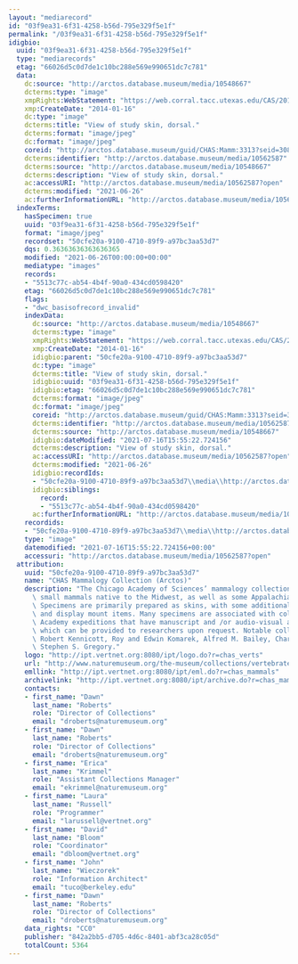 ```yaml
---
layout: "mediarecord"
id: "03f9ea31-6f31-4258-b56d-795e329f5e1f"
permalink: "/03f9ea31-6f31-4258-b56d-795e329f5e1f"
idigbio:
  uuid: "03f9ea31-6f31-4258-b56d-795e329f5e1f"
  type: "mediarecords"
  etag: "66026d5c0d7de1c10bc288e569e990651dc7c781"
  data:
    dc:source: "http://arctos.database.museum/media/10548667"
    dcterms:type: "image"
    xmpRights:WebStatement: "https://web.corral.tacc.utexas.edu/CAS/20161217-02/jpg/chas_mamm_3313.2.jpg"
    xmp:CreateDate: "2014-01-16"
    dc:type: "image"
    dcterms:title: "View of study skin, dorsal."
    dcterms:format: "image/jpeg"
    dc:format: "image/jpeg"
    coreid: "http://arctos.database.museum/guid/CHAS:Mamm:3313?seid=3088329"
    dcterms:identifier: "http://arctos.database.museum/media/10562587"
    dcterms:source: "http://arctos.database.museum/media/10548667"
    dcterms:description: "View of study skin, dorsal."
    ac:accessURI: "http://arctos.database.museum/media/10562587?open"
    dcterms:modified: "2021-06-26"
    ac:furtherInformationURL: "http://arctos.database.museum/media/10562587"
  indexTerms:
    hasSpecimen: true
    uuid: "03f9ea31-6f31-4258-b56d-795e329f5e1f"
    format: "image/jpeg"
    recordset: "50cfe20a-9100-4710-89f9-a97bc3aa53d7"
    dqs: 0.36363636363636365
    modified: "2021-06-26T00:00:00+00:00"
    mediatype: "images"
    records:
    - "5513c77c-ab54-4b4f-90a0-434cd0598420"
    etag: "66026d5c0d7de1c10bc288e569e990651dc7c781"
    flags:
    - "dwc_basisofrecord_invalid"
    indexData:
      dc:source: "http://arctos.database.museum/media/10548667"
      dcterms:type: "image"
      xmpRights:WebStatement: "https://web.corral.tacc.utexas.edu/CAS/20161217-02/jpg/chas_mamm_3313.2.jpg"
      xmp:CreateDate: "2014-01-16"
      idigbio:parent: "50cfe20a-9100-4710-89f9-a97bc3aa53d7"
      dc:type: "image"
      dcterms:title: "View of study skin, dorsal."
      idigbio:uuid: "03f9ea31-6f31-4258-b56d-795e329f5e1f"
      idigbio:etag: "66026d5c0d7de1c10bc288e569e990651dc7c781"
      dcterms:format: "image/jpeg"
      dc:format: "image/jpeg"
      coreid: "http://arctos.database.museum/guid/CHAS:Mamm:3313?seid=3088329"
      dcterms:identifier: "http://arctos.database.museum/media/10562587"
      dcterms:source: "http://arctos.database.museum/media/10548667"
      idigbio:dateModified: "2021-07-16T15:55:22.724156"
      dcterms:description: "View of study skin, dorsal."
      ac:accessURI: "http://arctos.database.museum/media/10562587?open"
      dcterms:modified: "2021-06-26"
      idigbio:recordIds:
      - "50cfe20a-9100-4710-89f9-a97bc3aa53d7\\media\\http://arctos.database.museum/media/10562587"
      idigbio:siblings:
        record:
        - "5513c77c-ab54-4b4f-90a0-434cd0598420"
      ac:furtherInformationURL: "http://arctos.database.museum/media/10562587"
    recordids:
    - "50cfe20a-9100-4710-89f9-a97bc3aa53d7\\media\\http://arctos.database.museum/media/10562587"
    type: "image"
    datemodified: "2021-07-16T15:55:22.724156+00:00"
    accessuri: "http://arctos.database.museum/media/10562587?open"
  attribution:
    uuid: "50cfe20a-9100-4710-89f9-a97bc3aa53d7"
    name: "CHAS Mammalogy Collection (Arctos)"
    description: "The Chicago Academy of Sciences’ mammalogy collection contains mostly\
      \ small mammals native to the Midwest, as well as some Appalachian species.\
      \ Specimens are primarily prepared as skins, with some additional osteological\
      \ and display mount items. Many specimens are associated with collectors or\
      \ Academy expeditions that have manuscript and /or audio-visual archival material,\
      \ which can be provided to researchers upon request. Notable collectors include\
      \ Robert Kennicott, Roy and Edwin Komarek, Alfred M. Bailey, Charles D. Brower,\
      \ Stephen S. Gregory."
    logo: "http://ipt.vertnet.org:8080/ipt/logo.do?r=chas_verts"
    url: "http://www.naturemuseum.org/the-museum/collections/vertebrates"
    emllink: "http://ipt.vertnet.org:8080/ipt/eml.do?r=chas_mammals"
    archivelink: "http://ipt.vertnet.org:8080/ipt/archive.do?r=chas_mammals"
    contacts:
    - first_name: "Dawn"
      last_name: "Roberts"
      role: "Director of Collections"
      email: "droberts@naturemuseum.org"
    - first_name: "Dawn"
      last_name: "Roberts"
      role: "Director of Collections"
      email: "droberts@naturemuseum.org"
    - first_name: "Erica"
      last_name: "Krimmel"
      role: "Assistant Collections Manager"
      email: "ekrimmel@naturemuseum.org"
    - first_name: "Laura"
      last_name: "Russell"
      role: "Programmer"
      email: "larussell@vertnet.org"
    - first_name: "David"
      last_name: "Bloom"
      role: "Coordinator"
      email: "dbloom@vertnet.org"
    - first_name: "John"
      last_name: "Wieczorek"
      role: "Information Architect"
      email: "tuco@berkeley.edu"
    - first_name: "Dawn"
      last_name: "Roberts"
      role: "Director of Collections"
      email: "droberts@naturemuseum.org"
    data_rights: "CC0"
    publisher: "842a2bb5-d705-4d6c-8401-abf3ca28c05d"
    totalCount: 5364
---
```

